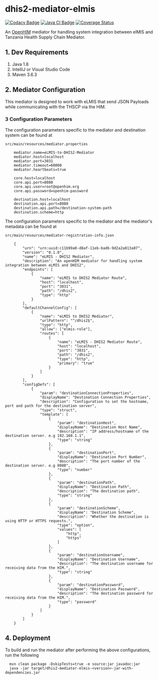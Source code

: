 # dhis2-mediator-elmis


[![Codacy Badge](https://api.codacy.com/project/badge/Grade/eb9fc4b8ee9849d5bd7c6a76bdb33995)](https://app.codacy.com/gh/SoftmedTanzania/dhis2-mediator-elmis?utm_source=github.com&utm_medium=referral&utm_content=SoftmedTanzania/dhis2-mediator-elmis&utm_campaign=Badge_Grade_Settings)
[![Java CI Badge](https://github.com/SoftmedTanzania/dhis2-mediator-elmis/workflows/Java%20CI%20with%20Maven/badge.svg)](https://github.com/SoftmedTanzania/dhis2-mediator-elmis/actions?query=workflow%3A%22Java+CI+with+Maven%22)
[![Coverage Status](https://coveralls.io/repos/github/SoftmedTanzania/dhis2-mediator-elmis/badge.svg?branch=development)](https://coveralls.io/github/SoftmedTanzania/dhis2-mediator-elmis?branch=development)

An [OpenHIM](http://openhim.org/) mediator for handling system integration between elMIS and Tanzania Health Supply Chain Mediator.

## 1. Dev Requirements

1. Java 1.8
2. IntelliJ or Visual Studio Code
3. Maven 3.6.3

## 2. Mediator Configuration

This mediator is designed to work with eLMIS that send JSON Payloads while communicating with the THSCP via the HIM.

### 3 Configuration Parameters

The configuration parameters specific to the mediator and destination system can be found at

`src/main/resources/mediator.properties`

```
    mediator.name=eLMIS-to-DHIS2-Mediator
    mediator.host=localhost
    mediator.port=3031
    mediator.timeout=60000
    mediator.heartbeats=true

    core.host=localhost
    core.api.port=8080
    core.api.user=root@openhim.org
    core.api.password=openhim-password

    destination.host=localhost
    destination.api.port=8080
    destination.api.path=/destination-system-path
    destination.scheme=http
```

The configuration parameters specific to the mediator and the mediator's metadata can be found at

`src/main/resources/mediator-registration-info.json`

```
    {
        "urn": "urn:uuid:c11b99a0-d8af-11eb-badb-9d2a2a013a07",
        "version": "0.1.0",
        "name": "eLMIS - DHIS2 Mediator",
        "description": "An openHIM mediator for handling system integration between eLMIS and DHIS2",
        "endpoints": [
            {
                "name": "eLMIS to DHIS2 Mediator Route",
                "host": "localhost",
                "port": "3031",
                "path": "/dhis2",
                "type": "http"
            }
        ],
        "defaultChannelConfig": [
            {
                "name": "eLMIS to DHIS2 Mediator",
                "urlPattern": "^/dhis2$",
                "type": "http",
                "allow": ["elmis-role"],
                "routes": [
                    {
                        "name": "eLMIS - DHIS2 Mediator Route",
                        "host": "localhost",
                        "port": "3031",
                        "path": "/dhis2",
                        "type": "http",
                        "primary": "true"
                    }
                ]
            }
        ],
        "configDefs": [
            {
                "param": "destinationConnectionProperties",
                "displayName": "Destination Connection Properties",
                "description": "Configuration to set the hostname, port and path for the destination server",
                "type": "struct",
                "template": [
                    {
                        "param": "destinationHost",
                        "displayName": "Destination Host Name",
                        "description": "IP address/hostname of the destination server. e.g 192.168.1.1",
                        "type": "string"
                    },
                    {
                        "param": "destinationPort",
                        "displayName": "Destination Port Number",
                        "description": "The port number of the destination server. e.g 8080",
                        "type": "number"
                    },
                    {
                        "param": "destinationPath",
                        "displayName": "Destination Path",
                        "description": "The destination path",
                        "type": "string"
                    },
                    {
                        "param": "destinationScheme",
                        "displayName": "Destination Scheme",
                        "description": "Whether the destination is using HTTP or HTTPS requests.",
                        "type": "option",
                        "values": [
                            "http",
                            "https"
                        ]
                    },
                    {
                        "param": "destinationUsername",
                        "displayName": "Destination Username",
                        "description": "The destination username for receiving data from the HIM.",
                        "type": "string"
                    },
                    {
                        "param": "destinationPassword",
                        "displayName": "Destination Password",
                        "description": "The destination password for receiving data from the HIM.",
                        "type": "password"
                    }
                ]
            }
        ]
    }
```

## 4. Deployment

To build and run the mediator after performing the above configurations, run the following

```
  mvn clean package -DskipTests=true -e source:jar javadoc:jar
  java -jar target/dhis2-mediator-elmis-<version>-jar-with-dependencies.jar
```

